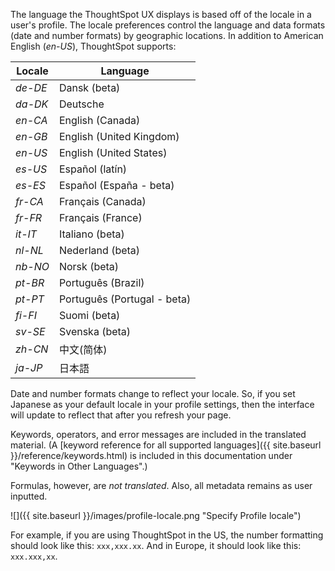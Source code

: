 The language the ThoughtSpot UX displays is based off of the locale in a user's
profile. The locale preferences control the language and data formats (date and
number formats) by geographic locations. In addition to American English (*en-US*),
ThoughtSpot supports:

| Locale |  Language  
|---|---|
| *de-DE* | Dansk (beta)|
| *da-DK* | Deutsche  |
| *en-CA* | English (Canada)  |
| *en-GB* | English (United Kingdom)  |
| *en-US* | English (United States)  |
| *es-US* | Español (latín)  |
| *es-ES* | Español (España - beta)  |
| *fr-CA* | Français (Canada)  |
| *fr-FR* | Français (France)  |
| *it-IT* | Italiano (beta)  |
| *nl-NL* | Nederland (beta)  |
| *nb-NO* | Norsk (beta)  |
| *pt-BR* | Português (Brazil)  |
| *pt-PT* | Português (Portugal - beta)  |
| *fi-FI* | Suomi (beta)  |
| *sv-SE* | Svenska (beta)  |
| *zh-CN* | 中文(简体)  |
| *ja-JP* | 日本語  |

Date and number formats change to reflect your locale. So, if you set Japanese
as your default locale in your profile settings, then the interface will update
to reflect that after you refresh your page.

Keywords, operators, and error messages are included in the translated material.
(A [keyword reference for all supported languages]({{ site.baseurl }}/reference/keywords.html)
is included in this documentation under "Keywords in Other Languages".)  

Formulas, however, are _not translated_. Also, all metadata remains as user
inputted.

![]({{ site.baseurl }}/images/profile-locale.png "Specify Profile locale")

For example, if you are using ThoughtSpot in the US, the number formatting
should look like this: `xxx,xxx.xx`. And in Europe, it should look like this:
`xxx.xxx,xx`.
